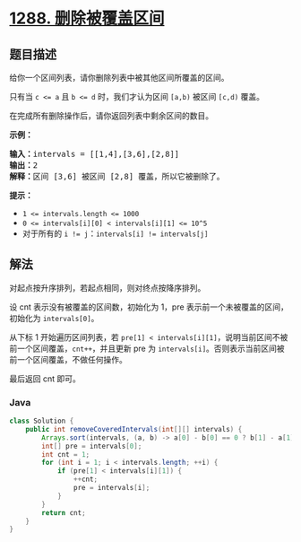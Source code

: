 # [1288. 删除被覆盖区间](https://leetcode.cn/problems/remove-covered-intervals)

## 题目描述

<p>给你一个区间列表，请你删除列表中被其他区间所覆盖的区间。</p>

<p>只有当&nbsp;<code>c &lt;= a</code>&nbsp;且&nbsp;<code>b &lt;= d</code>&nbsp;时，我们才认为区间&nbsp;<code>[a,b)</code> 被区间&nbsp;<code>[c,d)</code> 覆盖。</p>

<p>在完成所有删除操作后，请你返回列表中剩余区间的数目。</p>

<p><strong>示例：</strong></p>

<pre>
<strong>输入：</strong>intervals = [[1,4],[3,6],[2,8]]
<strong>输出：</strong>2
<strong>解释：</strong>区间 [3,6] 被区间 [2,8] 覆盖，所以它被删除了。
</pre>

<p><strong>提示：</strong>​​​​​​</p>

<ul>
	<li><code>1 &lt;= intervals.length &lt;= 1000</code></li>
	<li><code>0 &lt;= intervals[i][0] &lt;&nbsp;intervals[i][1] &lt;= 10^5</code></li>
	<li>对于所有的&nbsp;<code>i != j</code>：<code>intervals[i] != intervals[j]</code></li>
</ul>

## 解法

对起点按升序排列，若起点相同，则对终点按降序排列。

设 cnt 表示没有被覆盖的区间数，初始化为 1，pre 表示前一个未被覆盖的区间，初始化为 `intervals[0]`。

从下标 1 开始遍历区间列表，若 `pre[1] < intervals[i][1]`，说明当前区间不被前一个区间覆盖，`cnt++`，并且更新 pre 为 `intervals[i]`。否则表示当前区间被前一个区间覆盖，不做任何操作。

最后返回 cnt 即可。

### **Java**

```java
class Solution {
    public int removeCoveredIntervals(int[][] intervals) {
        Arrays.sort(intervals, (a, b) -> a[0] - b[0] == 0 ? b[1] - a[1] : a[0] - b[0]);
        int[] pre = intervals[0];
        int cnt = 1;
        for (int i = 1; i < intervals.length; ++i) {
            if (pre[1] < intervals[i][1]) {
                ++cnt;
                pre = intervals[i];
            }
        }
        return cnt;
    }
}
```
